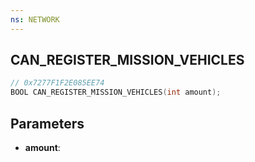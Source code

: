 ```yaml
---
ns: NETWORK
---
```

## CAN_REGISTER_MISSION_VEHICLES

```c
// 0x7277F1F2E085EE74
BOOL CAN_REGISTER_MISSION_VEHICLES(int amount);
```

## Parameters
* **amount**:
